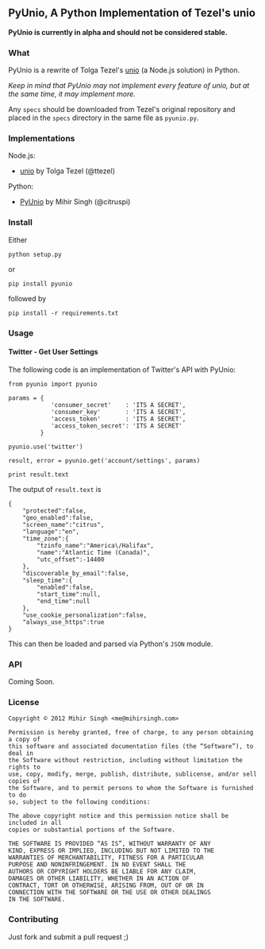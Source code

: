 ## PyUnio, A Python Implementation of Tezel's unio

__PyUnio is currently in alpha and should not be considered stable.__

### What

PyUnio is a rewrite of Tolga Tezel's [unio](https://github.com/ttezel/unio) (a Node.js solution) in Python.

_Keep in mind that PyUnio may not implement every feature of unio, but at the same time, it may implement more._

Any `specs` should be downloaded from Tezel's original repository and placed in the `specs` directory in the same file as `pyunio.py`.

### Implementations

Node.js:

* [unio](https://github.com/ttezel/unio) by Tolga Tezel (@ttezel)
	
Python:
	
* [PyUnio](https://github.com/citruspi/PyUnio) by Mihir Singh (@citruspi)

### Install

Either

    python setup.py
    
or

	pip install pyunio
	
followed by

	pip install -r requirements.txt
	
### Usage

#### Twitter - Get User Settings

The following code is an implementation of Twitter's API with PyUnio:

	from pyunio import pyunio
	
	params = {
				'consumer_secret'    : 'ITS A SECRET',
				'consumer_key'       : 'ITS A SECRET',
				'access_token'       : 'ITS A SECRET',
				'access_token_secret': 'ITS A SECRET'
			 }
	
	pyunio.use('twitter')
	
	result, error = pyunio.get('account/settings', params)
	
	print result.text


The output of `result.text` is

	{
		"protected":false,
		"geo_enabled":false,
		"screen_name":"citrus",
		"language":"en",
		"time_zone":{
			"tzinfo_name":"America\/Halifax",
			"name":"Atlantic Time (Canada)",
			"utc_offset":-14400
		},
		"discoverable_by_email":false,
		"sleep_time":{
			"enabled":false,
			"start_time":null,
			"end_time":null
		},
		"use_cookie_personalization":false,
		"always_use_https":true
	}

This can then be loaded and parsed via Python's `JSON` module.

### API

Coming Soon.

### License

	Copyright © 2012 Mihir Singh <me@mihirsingh.com>
    
    Permission is hereby granted, free of charge, to any person obtaining a copy of 
    this software and associated documentation files (the “Software”), to deal in 
    the Software without restriction, including without limitation the rights to 
    use, copy, modify, merge, publish, distribute, sublicense, and/or sell copies of 
    the Software, and to permit persons to whom the Software is furnished to do 
    so, subject to the following conditions:
    
    The above copyright notice and this permission notice shall be included in all 
    copies or substantial portions of the Software.
    
    THE SOFTWARE IS PROVIDED “AS IS”, WITHOUT WARRANTY OF ANY 
    KIND, EXPRESS OR IMPLIED, INCLUDING BUT NOT LIMITED TO THE 
    WARRANTIES OF MERCHANTABILITY, FITNESS FOR A PARTICULAR 
    PURPOSE AND NONINFRINGEMENT. IN NO EVENT SHALL THE 
    AUTHORS OR COPYRIGHT HOLDERS BE LIABLE FOR ANY CLAIM, 
    DAMAGES OR OTHER LIABILITY, WHETHER IN AN ACTION OF 
    CONTRACT, TORT OR OTHERWISE, ARISING FROM, OUT OF OR IN 
    CONNECTION WITH THE SOFTWARE OR THE USE OR OTHER DEALINGS 
    IN THE SOFTWARE.
    
### Contributing

Just fork and submit a pull request ;)